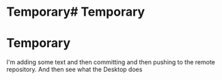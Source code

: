 # Temporary# Temporary
# Temporary
I'm adding some text and then committing and then pushing to the remote repository. And then see what the Desktop does
